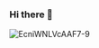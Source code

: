 ### Hi there 👋


![EcniWNLVcAAF7-9](https://user-images.githubusercontent.com/9910313/87216317-d4a7c000-c368-11ea-8740-fd13e05f4856.jpeg)

<!--
**nguyenmanh1507/nguyenmanh1507** is a ✨ _special_ ✨ repository because its `README.md` (this file) appears on your GitHub profile.

Here are some ideas to get you started:

- 🔭 I’m currently working on ...
- 🌱 I’m currently learning ...
- 👯 I’m looking to collaborate on ...
- 🤔 I’m looking for help with ...
- 💬 Ask me about ...
- 📫 How to reach me: ...
- 😄 Pronouns: ...
- ⚡ Fun fact: ...
-->

